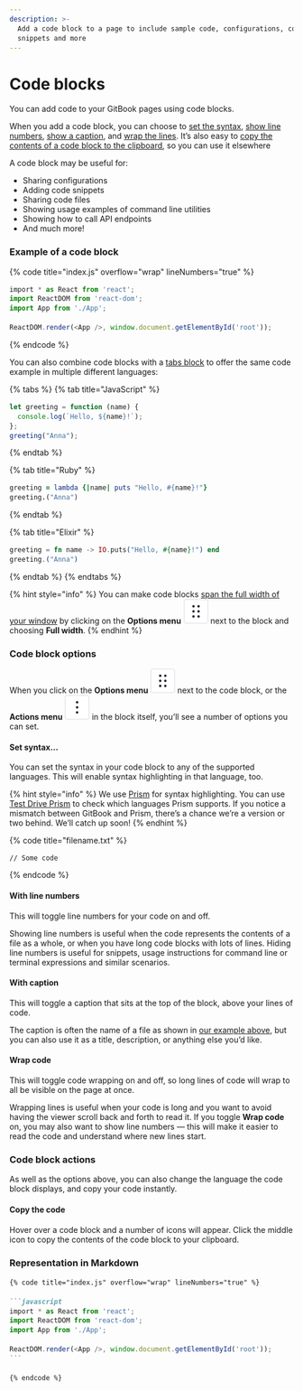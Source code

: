 ```yaml
---
description: >-
  Add a code block to a page to include sample code, configurations, code
  snippets and more
---
```


# Code blocks

You can add code to your GitBook pages using code blocks.

When you add a code block, you can choose to [set the syntax](code-block.md#set-syntax...), [show line numbers](code-block.md#with-line-numbers), [show a caption](code-block.md#with-caption), and [wrap the lines](code-block.md#wrap-code). It’s also easy to [copy the contents of a code block to the clipboard](code-block.md#copying-the-code), so you can use it elsewhere

A code block may be useful for:

* Sharing configurations
* Adding code snippets
* Sharing code files
* Showing usage examples of command line utilities
* Showing how to call API endpoints
* And much more!

### Example of a code block

{% code title="index.js" overflow="wrap" lineNumbers="true" %}
```javascript
‌import * as React from 'react';
import ReactDOM from 'react-dom';
import App from './App';

ReactDOM.render(<App />, window.document.getElementById('root'));
```
{% endcode %}

You can also combine code blocks with a [tabs block](tabs.md) to offer the same code example in multiple different languages:

{% tabs %}
{% tab title="JavaScript" %}
```javascript
let greeting = function (name) {
  console.log(`Hello, ${name}!`);
};
greeting("Anna");
```
{% endtab %}

{% tab title="Ruby" %}
```ruby
greeting = lambda {|name| puts "Hello, #{name}!"}
greeting.("Anna")
```
{% endtab %}

{% tab title="Elixir" %}
```elixir
greeting = fn name -> IO.puts("Hello, #{name}!") end
greeting.("Anna")
```
{% endtab %}
{% endtabs %}

{% hint style="info" %}
You can make code blocks [span the full width of your window](./#full-width-blocks) by clicking on the **Options menu** <picture><source srcset="../../.gitbook/assets/options_menu_icon_dark.svg" media="(prefers-color-scheme: dark)"><img src="../../.gitbook/assets/options_menu_icon_light.svg" alt="The Options menu icon in GitBook"></picture> next to the block and choosing **Full width**.
{% endhint %}

### Code block options <a href="#options" id="options"></a>

When you click on the **Options menu** <picture><source srcset="../../.gitbook/assets/options_menu_icon_dark.svg" media="(prefers-color-scheme: dark)"><img src="../../.gitbook/assets/options_menu_icon_light.svg" alt="The Options menu icon in GitBook"></picture> next to the code block, or the **Actions menu** <picture><source srcset="../../.gitbook/assets/actions_icon_dark.svg" media="(prefers-color-scheme: dark)"><img src="../../.gitbook/assets/actions_icon_light.svg" alt="The Actions menu icon in GitBook"></picture> in the block itself, you’ll see a number of options you can set.

#### Set syntax… <a href="#set-syntax" id="set-syntax"></a>

You can set the syntax in your code block to any of the supported languages. This will enable syntax highlighting in that language, too.

{% hint style="info" %}
We use [Prism](https://github.com/PrismJS/prism) for syntax highlighting. You can use [Test Drive Prism](https://prismjs.com/test.html#language=markup) to check which languages Prism supports. If you notice a mismatch between GitBook and Prism, there’s a chance we’re a version or two behind. We’ll catch up soon!
{% endhint %}

{% code title="filename.txt" %}
```
// Some code
```
{% endcode %}

#### With line numbers <a href="#with-line-numbers" id="with-line-numbers"></a>

This will toggle line numbers for your code on and off.

Showing line numbers is useful when the code represents the contents of a file as a whole, or when you have long code blocks with lots of lines. Hiding line numbers is useful for snippets, usage instructions for command line or terminal expressions and similar scenarios.

#### With caption

This will toggle a caption that sits at the top of the block, above your lines of code.

The caption is often the name of a file as shown in [our example above](code-block.md#example-of-a-code-block), but you can also use it as a title, description, or anything else you’d like.

#### Wrap code

This will toggle code wrapping on and off, so long lines of code will wrap to all be visible on the page at once.

Wrapping lines is useful when your code is long and you want to avoid having the viewer scroll back and forth to read it. If you toggle **Wrap code** on, you may also want to show line numbers — this will make it easier to read the code and understand where new lines start.

### Code block actions

As well as the options above, you can also change the language the code block displays, and copy your code instantly.

#### Copy the code <a href="#copying-the-code" id="copying-the-code"></a>

Hover over a code block and a number of icons will appear. Click the middle icon to copy the contents of the code block to your clipboard.

### Representation in Markdown

````markdown
{% code title="index.js" overflow="wrap" lineNumbers="true" %}

```javascript
‌import * as React from 'react';
import ReactDOM from 'react-dom';
import App from './App';

ReactDOM.render(<App />, window.document.getElementById('root'));
```

{% endcode %}
````
